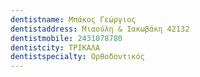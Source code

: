 ```yaml
---
dentistname: Μπάκος Γεώργιος
dentistaddress: Μιαούλη & Ιακωβάκη 42132
dentistmobile: 2431078780
dentistcity: ΤΡΙΚΑΛΑ
dentistspecialty: Ορθοδοντικός
---
```

